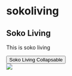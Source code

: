 # sokoliving

<!DOCTYPE html>
<html>
<head>
  <meta name="viewport" content="width=device-width, initial-scale=1">
  <link rel="stylesheet" href="https://maxcdn.bootstrapcdn.com/bootstrap/3.4.1/css/bootstrap.min.css">
  <script src="https://ajax.googleapis.com/ajax/libs/jquery/3.5.1/jquery.min.js"></script>
  <script src="https://maxcdn.bootstrapcdn.com/bootstrap/3.4.1/js/bootstrap.min.js"></script>
</head>
<body>

<div class="container">
  <h2>Soko Living</h2>
  <p>This is soko living</p>
  <button type="button" class="btn btn-info" data-toggle="collapse" data-target="#demo">Soko Living Collapsable</button>
  <div id="demo" class="collapse">
        <img align="center" src="https://github.com/pandeyaakash/sokoliving/blob/images/1.jpeg?raw=true" /> 
  </div>
</div>
